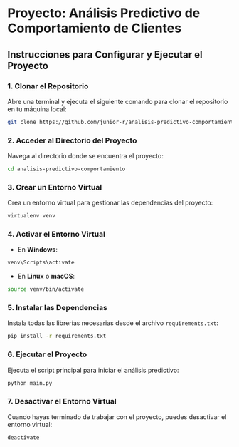 # Proyecto: Análisis Predictivo de Comportamiento de Clientes

## Instrucciones para Configurar y Ejecutar el Proyecto

### 1. Clonar el Repositorio
Abre una terminal y ejecuta el siguiente comando para clonar el repositorio en tu máquina local:

```bash 
git clone https://github.com/junior-r/analisis-predictivo-comportamiento.git 
```

### 2. Acceder al Directorio del Proyecto
Navega al directorio donde se encuentra el proyecto:

```bash
cd analisis-predictivo-comportamiento
```

### 3. Crear un Entorno Virtual
Crea un entorno virtual para gestionar las dependencias del proyecto:

```bash
virtualenv venv
```

### 4. Activar el Entorno Virtual
- En **Windows**:
```bash
venv\Scripts\activate
```

- En **Linux** o **macOS**:
```bash
source venv/bin/activate
```

### 5. Instalar las Dependencias
Instala todas las librerías necesarias desde el archivo `requirements.txt`:

```bash
pip install -r requirements.txt
```

### 6. Ejecutar el Proyecto
Ejecuta el script principal para iniciar el análisis predictivo:

```bash
python main.py
```

### 7. Desactivar el Entorno Virtual
Cuando hayas terminado de trabajar con el proyecto, puedes desactivar el entorno virtual:

```bash
deactivate
```
